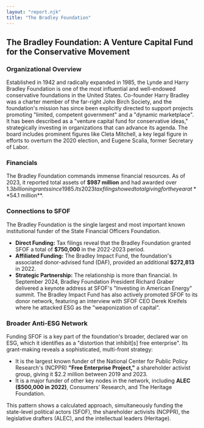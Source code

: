 ```yaml
---
layout: "report.njk"
title: "The Bradley Foundation"
---
```


## The Bradley Foundation: A Venture Capital Fund for the Conservative Movement

### Organizational Overview

Established in 1942 and radically expanded in 1985, the Lynde and Harry Bradley Foundation is one of the most influential and well-endowed conservative foundations in the United States. Co-founder Harry Bradley was a charter member of the far-right John Birch Society, and the foundation's mission has since been explicitly directed to support projects promoting "limited, competent government" and a "dynamic marketplace". It has been described as a "venture capital fund for conservative ideas," strategically investing in organizations that can advance its agenda. The board includes prominent figures like Cleta Mitchell, a key legal figure in efforts to overturn the 2020 election, and Eugene Scalia, former Secretary of Labor.

### Financials

The Bradley Foundation commands immense financial resources. As of 2023, it reported total assets of **$987 million** and had awarded over $1.3 billion in grants since 1985. Its 2023 tax filing showed total giving for the year at **$54.1 million**.

### Connections to SFOF

The Bradley Foundation is the single largest and most important known institutional funder of the State Financial Officers Foundation.

* **Direct Funding:** Tax filings reveal that the Bradley Foundation granted SFOF a total of **$750,000** in the 2022-2023 period.
* **Affiliated Funding:** The Bradley Impact Fund, the foundation's associated donor-advised fund (DAF), provided an additional **$272,813** in 2022.
* **Strategic Partnership:** The relationship is more than financial. In September 2024, Bradley Foundation President Richard Graber delivered a keynote address at SFOF's "Investing in American Energy" summit. The Bradley Impact Fund has also actively promoted SFOF to its donor network, featuring an interview with SFOF CEO Derek Kreifels where he attacked ESG as the "weaponization of capital".

### Broader Anti-ESG Network

Funding SFOF is a key part of the foundation's broader, declared war on ESG, which it identifies as a "distortion that inhibit[s] free enterprise". Its grant-making reveals a sophisticated, multi-front strategy:

* It is the largest known funder of the National Center for Public Policy Research's (NCPPR) **"Free Enterprise Project,"** a shareholder activist group, giving it $2.2 million between 2019 and 2023.
* It is a major funder of other key nodes in the network, including **ALEC ($500,000 in 2022)**, Consumers' Research, and The Heritage Foundation.

This pattern shows a calculated approach, simultaneously funding the state-level political actors (SFOF), the shareholder activists (NCPPR), the legislative drafters (ALEC), and the intellectual leaders (Heritage).
